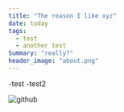 ```yaml
---
title: "The reason I like xyz"
date: today
tags:
  - test
  - another test
Summary: "really?"
header_image: "about.png"
---
```



-test
-test2

![github](/Spotify_App_Logo.svg.png)